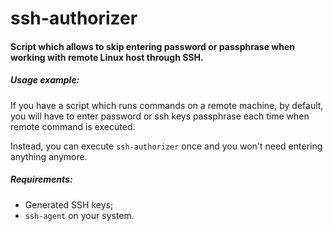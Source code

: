 # ssh-authorizer

#### Script which allows to skip entering password or passphrase when working with remote Linux host through SSH.

##### Usage example:

If you have a script which runs commands on a remote machine, by default, you will have to enter password or ssh keys passphrase each time when remote command is executed.

Instead, you can execute `ssh-authorizer` once and you won't need entering anything anymore.  

##### Requirements:

- Generated SSH keys;
- `ssh-agent` on your system. 
